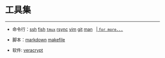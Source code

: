 # 工具集




---



- 命令行：[ssh](ssh.md) [fish]() [`tmux`](tmux.md) [rsync](rsync.md) [vim]() [git]() [man]() &nbsp; [| `for more...`](https://github.com/trimstray/the-book-of-secret-knowledge)


- 脚本：[markdown]() [makefile]()


- 软件: [veracrypt](veracrypt.md)


